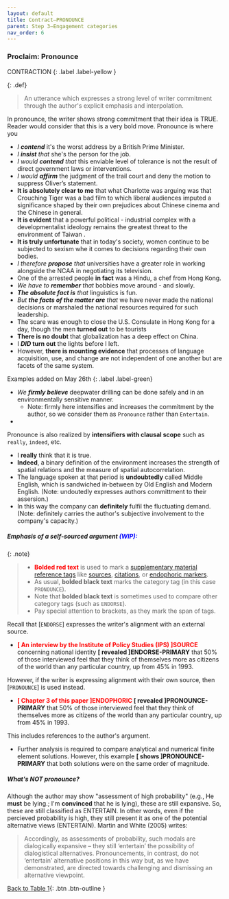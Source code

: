 ```yaml
---
layout: default
title: Contract–PRONOUNCE
parent: Step 3–Engagement categories
nav_order: 6
---
```



### Proclaim: Pronounce

CONTRACTION
{: .label .label-yellow }

{: .def}
>An utterance which expresses a strong level of writer commitment through the author's explicit emphasis and interpolation.

In pronounce, the writer shows strong commitment that their idea is TRUE. Reader would consider that this is a very bold move.
Pronounce is where you 
- _I **contend**_ it's the worst address by a British Prime Minister.
- _I **insist** that_ she's the person for the job.
- _I would **contend** that_ this enviable level of tolerance is not the result of direct government laws or interventions.
- _I would **affirm**_ the judgment of the trail court and deny the motion to suppress Oliver’s statement.
- **It is absolutely clear to me** that what Charlotte was arguing was that Crouching Tiger was a bad film to which liberal audiences imputed a significance shaped by their own prejudices about Chinese cinema and the Chinese in general.
- **It is evident** that a powerful political - industrial complex with a developmentalist ideology remains the greatest threat to the environment of Taiwan .
- **It is truly unfortunate** that in today's society, women continue to be subjected to sexism whe it comes to decisions regarding their own bodies.
- _I therefore **propose** that_ universities have a greater role in working alongside the NCAA in negotiating its television.
- One of the arrested people **in fact** was a Hindu, a chef from Hong Kong.
- _We have to **remember** that_ bobbies move around - and slowly.
- _**The absolute fact is** that_ linguistics is fun.
- _But **the facts of the matter are** that_ we have never made the national decisions or marshaled the national resources required for such leadership.
- The scare was enough to close the U.S. Consulate in Hong Kong for a day, though the men **turned out** to be tourists
- **There is no doubt** that globalization has a deep effect on China.
- I **_DID_ turn out** the lights before I left.
- However, **there is mounting evidence** that processes of language acquisition, use, and change are not independent of one another but are facets of the same system.

Examples added on May 26th
{: .label .label-green}

- _We **firmly believe**_ deepwater drilling can be done safely and in an environmentally sensitive manner.
  - Note: firmly here intensifies and increases the commitment by the author, so we consider them as `Pronounce` rather than `Entertain`.
- 


Pronounce is also realized by **intensifiers with clausal scope** such as `really`, `indeed`, etc.
- I **really** think that it is true.
- **Indeed**, a binary definition of the environment increases the strength of spatial relations and the measure of spatial autocorrelation. 
- The language spoken at that period is **undoubtedly** called Middle English, which is sandwiched in‑between by Old English and Modern English. (Note: undoutedly expresses authors committment to their assersion.)
- In this way the company can **definitely** fulfil the fluctuating demand. (Note: definitely carries the author's subjective involvement to the company's capacity.)

##### Emphasis of a self-sourced argument **<span style="color:blue">(WIP):</span>**

{: .note}
> - **<span style="color:red">Bolded red text</span>** is used to mark a [supplementary material reference tags](../5_supplementary_tags/1_Material_ref.md) like [sources](../5_supplementary_tags/1_Material_ref.md/#sources), [citations](../5_supplementary_tags/1_Material_ref.md#citations), or [endophoric markers](../5_supplementary_tags/1_Material_ref.md#endophoric-markers).
> - As usual, **bolded black text** marks the category tag (in this case `PRONOUNCE`).
> - Note that **bolded black text** is sometimes used to compare other category tags (such as `ENDORSE`).
> - Pay special attention to brackets, as they mark the span of tags.

Recall that [`ENDORSE`] expresses the writer's alignment with an external source.
- **<span style="color:red">[ An interview by the Institute of Policy Studies (IPS) ]SOURCE</span>** concerning national identity **[ revealed ]ENDORSE-PRIMARY** that 50% of those interviewed feel that they think of themselves more as citizens of the world than any particular country, up from 45% in 1993.

However, if the writer is expressing alignment with their own source, then [`PRONOUNCE`] is used instead.
- **<span style="color:red">[ Chapter 3 of this paper ]ENDOPHORIC</span> [ revealed ]PRONOUNCE-PRIMARY** that 50% of those interviewed feel that they think of themselves more as citizens of the world than any particular country, up from 45% in 1993.

This includes references to the author's argument.
- Further analysis is required to compare analytical and numerical finite element solutions. However, this example **[ shows ]PRONOUNCE-PRIMARY** that both solutions were on the same order of magnitude.

##### **What's NOT pronounce?**

Although the author may show "assessment of high probability" (e.g., He **must** be lying.; I'm **convinced** that he is lying), these are still expansive.
So, these are still classified as ENTERTAIN. In other words, even if the percieved probability is high, they still present it as one of the potential alternative views (ENTERTAIN).
Martin and White (2005) writes:

>Accordingly, as assessments of probability, such modals are dialogically expansive – they still ‘entertain’ the possibility of dialogistical alternatives. Pronouncements, in contrast, do not ‘entertain’ alternative positions in this way but, as we have demonstrated, are directed towards challenging and dismissing an alternative viewpoint.


[Back to Table 1](index.md#table-1-categories-of-engagement-moves){: .btn .btn-outline }